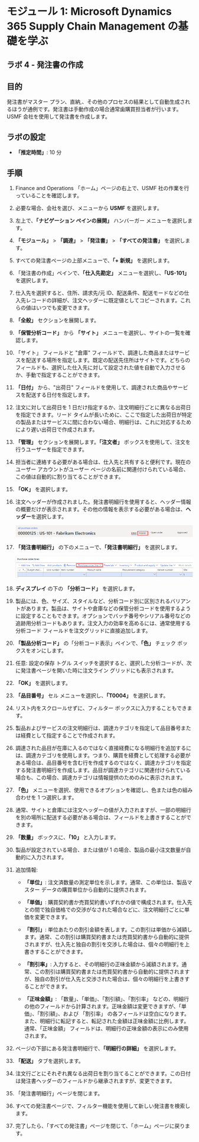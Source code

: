 ﻿---
lab:
    title: 'ラボ 4: 発注書を作成する'
    module: 'モジュール 1: Microsoft Dynamics 365 Supply Chain Management の基礎を学ぶ'
---

# モジュール 1: Microsoft Dynamics 365 Supply Chain Management の基礎を学ぶ

## ラボ 4 - 発注書の作成

## 目的

発注書がマスター プラン、直納,、その他のプロセスの結果として自動生成されるほうが通例です。発注書は手動作成の場合通常歯購買担当者が行います。USMF 会社を使用して発注書を作成します。

## ラボの設定

   - **「推定時間」**: 10 分

## 手順

1. Finance and Operations 「ホーム」ページの右上で、USMF 社の作業を行っていることを確認します。

1. 必要な場合、会社を選び、メニューから **USMF** を選択します。

1. 左上で、**「ナビゲーション ペインの展開」** ハンバーガー メニューを選択します。

1. **「モジュール」** > **「調達」** > **「発注書」** > **「すべての発注書」** を選択します。

1. すべての発注書ページの上部メニューで、**「+ 新規」** を選択します。

1. 「発注書の作成」ペインで、**「仕入先勘定」** メニューを選択し、**「US-101」** を選択します。

1. 仕入先を選択すると、住所、請求先/元 ID、配送条件、配送モードなどの仕入先レコードの詳細が、注文ヘッダーに既定値としてコピーされます。これらの値はいつでも変更できます。

1. **「全般」** セクションを展開します。

1. **「保管分析コード」** から **「サイト」** メニューを選択し、サイトの一覧を確認します。

1. 「サイト」 フィールドと "倉庫" フィールドで、調達した商品またはサービスを配送する場所を指定します。既定の配送先住所はサイトです。どちらのフィールドも、選択した仕入先に対して設定された値を自動で入力させるか、手動で指定することができます。

1. **「日付」** から、"出荷日" フィールドを使用して、調達された商品やサービスを配送する日付を指定します。

1. 注文に対して出荷日を 1 日だけ指定するか、注文明細行ごとに異なる出荷日を指定できます。リード タイムが長いために、ここで指定した出荷日が特定の製品またはサービスに間に合わない場合、明細行は、これに対応するためにより遅い出荷日で作成されます。

1. **「管理」** セクションを展開します。**「注文者」** ボックスを使用して、注文を行うユーザーを指定できます。

1. 担当者に連絡する必要がある場合は、仕入先と共有すると便利です。現在のユーザー アカウントがユーザー ページの名前に関連付けられている場合、この値は自動的に割り当てることができます。

1. **「OK」** を選択します。

1. 注文ヘッダーが作成されました。発注書明細行を使用すると、ヘッダー情報の概要だけが表示されます。その他の情報を表示する必要がある場合は、**ヘッダー**を選択します。

    ![ヘッダー メニューの場所を表示する画面イメージ](./media/lp1-m3-purchase-order-header-option.png)

1. **「発注書明細行」** の下のメニューで、**「発注書明細行」** を選択します。

    ![発注書明細行 メニュー オプションの場所を示す画面画像](./media/lp1-m3-purchase-order-purchase-order-line-menu.png)

1. **ディスプレイ** の下の **「分析コード」** を選択します。

1. 製品には、色、サイズ、スタイルなど、分析コード別に区別されるバリアントがあります。製品は、サイトや倉庫などの保管分析コードを使用するように設定することもできます。オプションでバッチ番号やシリアル番号などの追跡用分析コードもあります。注文入力の効率を高めるには、通常使用する分析コード フィールドを注文グリッドに直接追加します。

1. **「製品分析コード」** の「分析コード表示」ペインで、**「色」** チェック ボックスをオンにします。

1. 任意: 設定の保存 トグル スイッチを選択すると、選択した分析コードが、次に発注書ページを開いた時に注文ライン グリッドにも表示されます。

1. **「OK」** を選択します。

1. **「品目番号」** セル メニューを選択し、**「T0004」** を選択します。

1. リスト内をスクロールせずに、フィルター ボックスに入力することもできます。

1. 製品およびサービスの注文明細行は、調達カテゴリを指定して品目番号または経費として指定することで作成されます。

1. 調達された品目が在庫に入るのではなく直接経費になる明細行を追加するには、調達カテゴリを使用します。つまり、購買を経費として処理する必要がある場合は、品目番号を含む行を作成するのではなく、調達カテゴリを指定する発注書明細行を作成します。品目が調達カテゴリに関連付けられている場合も、この場合、調達カテゴリは情報提供のためのみに表示されます。

1. **「色」** メニューを選択、使用できるオプションを確認し、色または色の組み合わせを 1 つ選択します。

1. 通常、サイトと倉庫には注文ヘッダーの値が入力されますが、一部の明細行を別の場所に配送する必要がある場合は、フィールドを上書きすることができます。

1. **「数量」** ボックスに、**「10」** と入力します。

1. 製品が設定されている場合、または値が 1 の場合、製品の最小注文数量が自動的に入力されます。

1. 追加情報:

    - **「単位」**: 注文済数量の測定単位を示します。通常、この単位は、製品マスター データの購買単位から自動的に提供されます。

    - **「単価」**: 購買契約書か売買契約書いずれかの値で構成されます。仕入先との間で独自価格での交渉がなされた場合などに、注文明細行ごとに単価を変更できます。

    - **「割引」**: 単位あたりの割引金額を表します。この割引は単価から減額します。通常、この割引は購買契約書または売買契約書から自動的に提供されますが、仕入先と独自の割引を交渉した場合は、個々の明細行を上書きすることができます。

    - **「割引率」**: 入力すると、その明細行の正味金額から減額されます。通常、この割引は購買契約書または売買契約書から自動的に提供されますが、独自の割引が仕入先と交渉された場合は、個々の明細行を上書きすることができます。

    - **「正味金額」**: 「数量」、「単価」、「割引額」、「割引率」 などの、明細行の他のフィールドから計算されます。正味金額は変更できますが、「単価」、「割引額」、および 「割引率」 の各フィールドは空白になります。また、明細行に転記すると、転記された金額は正味金額に比例します。通常、「正味金額」 フィールドは、明細行の正味金額の表示にのみ使用されます。

1. ページの下部にある発注書明細行で、**「明細行の詳細」** を選択します。

1. **「配送」** タブを選択します。

1. 注文行ごとにそれぞれ異なる出荷日を割り当てることができます。この日付は発注書ヘッダーのフィールドから継承されますが、変更できます。

1. 「発注書明細行」ページを閉じます。

1. すべての発注書ページで、フィルター機能を使用して新しい発注書を検索します。

1. 完了したら、「すべての発注書」ページを閉じて、「ホーム」ページに戻ります。
